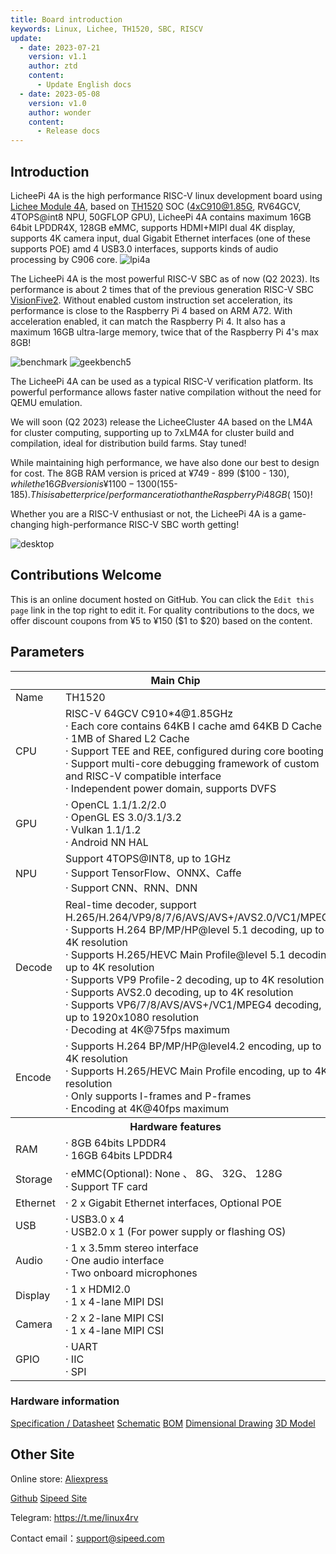 ```yaml
---
title: Board introduction
keywords: Linux, Lichee, TH1520, SBC, RISCV
update:
  - date: 2023-07-21
    version: v1.1
    author: ztd
    content:
      - Update English docs
  - date: 2023-05-08
    version: v1.0
    author: wonder
    content:
      - Release docs
---
```


## Introduction

LicheePi 4A is the high performance RISC-V linux development board using [Lichee Module 4A](http://wiki.sipeed.com/hardware/en/lichee/th1520/lm4a.html), based on [TH1520](https://www.t-head.cn/product/yeying) SOC (4xC910@1.85G, RV64GCV, 4TOPS@int8 NPU,  50GFLOP GPU), LicheePi 4A contains maximum 16GB 64bit LPDDR4X, 128GB eMMC, supports HDMI+MIPI dual 4K display, supports 4K camera input, dual Gigabit Ethernet interfaces (one of these supports POE) amd 4 USB3.0 interfaces, supports kinds of audio processing by C906 core.
![lpi4a](./../../../../zh/lichee/th1520/lpi4a/assets/intro/lpi4a.png)

The LicheePi 4A is the most powerful RISC-V SBC as of now (Q2 2023). Its performance is about 2 times that of the previous generation RISC-V SBC [VisionFive2](https://www.starfivetech.com/en/site/boards). Without enabled custom instruction set acceleration, its performance is close to the Raspberry Pi 4 based on ARM A72. With acceleration enabled, it can match the Raspberry Pi 4. It also has a maximum 16GB ultra-large memory, twice that of the Raspberry Pi 4's max 8GB! 

![benchmark](./../../../../zh/lichee/th1520/lpi4a/assets/intro/benchmark.png)
![geekbench5](./../../../../zh/lichee/th1520/lpi4a/assets/intro/geekbench5.png)
 
The LicheePi 4A can be used as a typical RISC-V verification platform. Its powerful performance allows faster native compilation without the need for QEMU emulation. 

We will soon (Q2 2023) release the LicheeCluster 4A based on the LM4A for cluster computing, supporting up to 7xLM4A for cluster build and compilation, ideal for distribution build farms. Stay tuned!

While maintaining high performance, we have also done our best to design for cost. The 8GB RAM version is priced at ¥749 - 899 ($100 - $130), while the 16GB version is ¥1100-1300 ($155-$185). This is a better price/performance ratio than the Raspberry Pi 4 8GB (~$150)!

Whether you are a RISC-V enthusiast or not, the LicheePi 4A is a game-changing high-performance RISC-V SBC worth getting!

![desktop](./../../../../zh/lichee/th1520/lpi4a/assets/intro/desktop.png)

## Contributions Welcome

This is an online document hosted on GitHub. You can click the `Edit this page` link in the top right to edit it.
For quality contributions to the docs, we offer discount coupons from ¥5 to ¥150 ($1 to $20) based on the content.

## Parameters

<table>
<thead>
<tr>
  <th colspan=2>Main Chip</th>
</tr>
</thead>
<tbody>
<tr>
  <td>Name</td>
  <td>TH1520</td>
</tr>
<tr>
  <td>CPU</td>
  <td>RISC-V 64GCV C910*4@1.85GHz <br>· Each core contains 64KB I cache amd 64KB D Cache <br>· 1MB of Shared L2 Cache <br>· Support TEE and REE, configured during core booting<br>· Support multi-core debugging framework of custom and RISC-V compatible interface<br>· Independent power domain, supports DVFS</td>
</tr>
<tr>
  <td>GPU</td>
  <td>· OpenCL 1.1/1.2/2.0<br>· OpenGL ES 3.0/3.1/3.2<br>· Vulkan 1.1/1.2<br>· Android NN HAL</td>
</tr>
<tr>
  <td>NPU</td>
  <td>Support 4TOPS@INT8, up to 1GHz <br>· Support TensorFlow、ONNX、Caffe <br>· Support CNN、RNN、DNN </td>
</tr>
<tr>
  <td>Decode</td>
  <td>Real-time decoder, support H.265/H.264/VP9/8/7/6/AVS/AVS+/AVS2.0/VC1/MPEG4 <br>· Supports H.264 BP/MP/HP@level 5.1 decoding, up to 4K resolution<br>· Supports H.265/HEVC Main Profile@level 5.1 decoding, up to 4K resolution<br>· Supports VP9 Profile-2 decoding, up to 4K resolution<br>· Supports AVS2.0 decoding, up to 4K resolution<br>· Supports VP6/7/8/AVS/AVS+/VC1/MPEG4 decoding, up to 1920x1080 resolution<br>· Decoding at 4K@75fps maximum</td>
</tr>
<tr>
  <td>Encode</td>
  <td>· Supports H.264 BP/MP/HP@level4.2 encoding, up to 4K resolution<br>· Supports H.265/HEVC Main Profile encoding, up to 4K resolution<br>· Only supports I-frames and P-frames<br>· Encoding at 4K@40fps maximum</td>
</tr>
<tr>
  <th colspan=2>Hardware features</th>
</tr>
<tr>
  <td>RAM</td>
  <td>· 8GB 64bits LPDDR4<br>· 16GB 64bits LPDDR4<br></td>
</tr>
<tr>
  <td>Storage</td>
  <td>· eMMC(Optional): None 、 8G、 32G、 128G<br>· Support TF card</td>
</tr>
<tr>
  <td>Ethernet</td>
  <td>· 2 x Gigabit Ethernet interfaces, Optional POE</td>
</tr>
<tr>
  <td>USB</td>
  <td>· USB3.0 x 4<br>· USB2.0 x 1 (For power supply or flashing OS)</td>
</tr>
<tr>
  <td>Audio</td>
  <td>· 1 x 3.5mm stereo interface<br>· One audio interface<br>· Two onboard microphones<br></td>
</tr>
<tr>
  <td>Display</td>
  <td>· 1 x HDMI2.0<br>· 1 x 4-lane MIPI DSI</td>
</tr>
<tr>
  <td>Camera</td>
  <td>· 2 x 2-lane MIPI CSI<br>· 1 x 4-lane MIPI CSI</td>
</tr>
<tr>
  <td>GPIO</td>
  <td>· UART<br>· IIC<br>· SPI</td>
</tr>
</tbody>
</table>

### Hardware information

[Specification / Datasheet](https://dl.sipeed.com/shareURL/LICHEE/licheepi4a/01_Specification)
[Schematic](https://dl.sipeed.com/shareURL/LICHEE/licheepi4a/02_Schematic)
[BOM](https://dl.sipeed.com/shareURL/LICHEE/licheepi4a/03_Bit_number_map)
[Dimensional Drawing](https://dl.sipeed.com/shareURL/LICHEE/licheepi4a/04_Dimensional_drawing)
[3D Model](https://dl.sipeed.com/shareURL/LICHEE/licheepi4a/05_3D_model)

## Other Site

Online store: [Aliexpress](https://www.aliexpress.com/item/1005005532736080.html)

[Github](https://github.com/sipeed/LicheePi4A)
[Sipeed Site](https://dl.sipeed.com/shareURL/LICHEE/licheepi4a)

Telegram: https://t.me/linux4rv

Contact email：support@sipeed.com